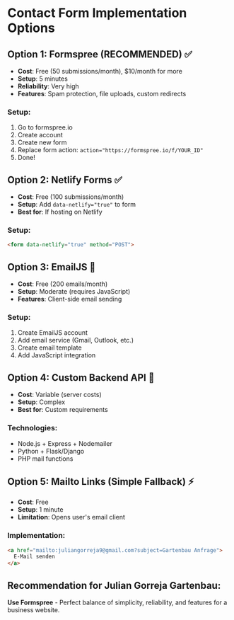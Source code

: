 # Contact Form Implementation Options

## Option 1: Formspree (RECOMMENDED) ✅
- **Cost**: Free (50 submissions/month), $10/month for more
- **Setup**: 5 minutes
- **Reliability**: Very high
- **Features**: Spam protection, file uploads, custom redirects

### Setup:
1. Go to formspree.io
2. Create account
3. Create new form
4. Replace form action: `action="https://formspree.io/f/YOUR_ID"`
5. Done!

## Option 2: Netlify Forms ✅
- **Cost**: Free (100 submissions/month)
- **Setup**: Add `data-netlify="true"` to form
- **Best for**: If hosting on Netlify

### Setup:
```html
<form data-netlify="true" method="POST">
```

## Option 3: EmailJS 🔄
- **Cost**: Free (200 emails/month)
- **Setup**: Moderate (requires JavaScript)
- **Features**: Client-side email sending

### Setup:
1. Create EmailJS account
2. Add email service (Gmail, Outlook, etc.)
3. Create email template
4. Add JavaScript integration

## Option 4: Custom Backend API 🔧
- **Cost**: Variable (server costs)
- **Setup**: Complex
- **Best for**: Custom requirements

### Technologies:
- Node.js + Express + Nodemailer
- Python + Flask/Django
- PHP mail functions

## Option 5: Mailto Links (Simple Fallback) ⚡
- **Cost**: Free
- **Setup**: 1 minute
- **Limitation**: Opens user's email client

### Implementation:
```html
<a href="mailto:juliangorreja9@gmail.com?subject=Gartenbau Anfrage">
  E-Mail senden
</a>
```

## Recommendation for Julian Gorreja Gartenbau:
**Use Formspree** - Perfect balance of simplicity, reliability, and features for a business website. 